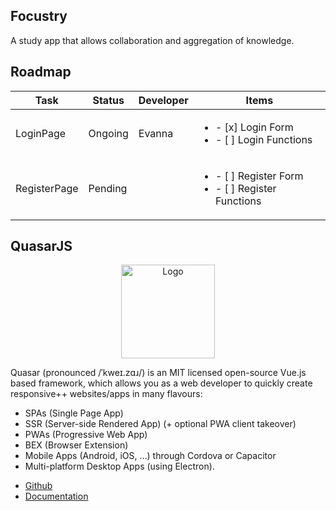 ## Focustry

<p>A study app that allows collaboration and aggregation of knowledge.</p>

## Roadmap

| Task    | Status | Developer  | Items    | 
| ------- | ------ | ---------- | -------- |
| LoginPage | Ongoing | Evanna | <ul><li>- [x] Login Form</li><li>- [ ] Login Functions</li></ul> |
| RegisterPage | Pending | | <ul><li>- [ ] Register Form</li><li>- [ ] Register Functions</li></ul> |

## QuasarJS

<p align="center"><img src="https://i.imgur.com/RjjykYC.png" width="150px" height="auto" alt="Logo"></a></p>

<p>Quasar (pronounced /ˈkweɪ.zɑɹ/) is an MIT licensed open-source Vue.js based framework, which allows you as a web developer to quickly create responsive++ websites/apps in many flavours:</p>

<ul>
<li>SPAs (Single Page App)</li>
<li>SSR (Server-side Rendered App) (+ optional PWA client takeover)</li>
<li>PWAs (Progressive Web App)</li>
<li>BEX (Browser Extension)</li>
<li>Mobile Apps (Android, iOS, …) through Cordova or Capacitor</li>
<li>Multi-platform Desktop Apps (using Electron).</li>
</ul>

* [Github](https://github.com/quasarframework/quasar)
* [Documentation](https://quasar.dev/docs)
